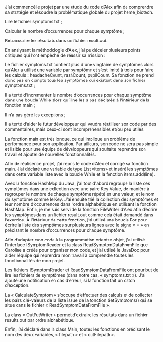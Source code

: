 J’ai commencé le projet par une étude du code d’Alex afin de comprendre sa stratégie et résoudre la problématique globale du projet heme_biotech.

Lire le fichier symptoms.txt ;

Calculer le nombre d’occurrences pour chaque symptôme ;

Retranscrire les résultats dans un fichier result.out.

En analysant la méthodologie d’Alex, j’ai pu déceler plusieurs points critiques qui l’ont empêché de réussir sa mission :

Le fichier symptoms.txt contient plus d'une vingtaine de symptômes alors qu’Alex a utilisé une variable par symptôme et s’est limité à trois pour faire les calculs : headacheCount, rashCount, pupilCount. Sa fonction ne prend donc pas en compte tous les symptômes qui existent dans son fichier symptoms.txt ;

Il a tenté d’incrémenter le nombre d’occurrences pour chaque symptôme dans une boucle While alors qu’il ne les a pas déclarés à l’intérieur de la fonction main ;

Il n’a pas géré les exceptions ;

Il a tenté d’aider le futur développeur qui voudra réutiliser son code par des commentaires, mais ceux-ci sont incompréhensibles et/ou peu utiles ;

La fonction main est très longue, ce qui implique un problème de performance pour son application. Par ailleurs, son code ne sera pas simple et lisible pour une équipe de développeurs qui souhaite reprendre son travail et ajouter de nouvelles fonctionnalités.

Afin de réaliser ce projet, j’ai repris le code d’Alex et corrigé sa fonction main. J’ai déclaré une variable de type List «items» et inséré les symptômes dans cette variable liste avec la boucle While et la fonction items.add(line).

Avec la fonction HashMap du Java, j’ai tout d'abord regroupé la liste des symptômes dans une collection avec une paire Key-Value, de manière à regrouper le nombre de chaque symptôme répété en une valeur, et le nom du symptôme comme le Key. J’ai ensuite trié la collection des symptômes et leur nombre d’occurrences dans l’ordre alphabétique en utilisant la fonction HashMap. Enfin, je me suis servi de la fonction FileWriter d’Alex afin d’écrire les symptômes dans un fichier result.out comme cela était demandé dans l’exercice. À l’intérieur de cette fonction, j’ai utilisé une boucle For pour écrire la liste des symptômes sur plusieurs lignes avec le signe « = » en précisant le nombre d’occurrences pour chaque symptôme.

Afin d’adapter mon code à la programmation orientée objet, j'ai utilisé l’interface ISymptomReader et la class ReadSymptomDataFromFile que Caroline a créée pour organiser mon code, et j’ai utilisé le JavaDoc pour aider l’équipe qui reprendra mon travail à comprendre toutes les fonctionnalités de mon projet.

Les fichiers ISymptomReader et ReadSymptomDataFromFile ont pour but de lire les fichiers de symptômes (dans notre cas, « symptoms.txt »). J’ai ajouté une notification en cas d’erreur, si la fonction fait un catch d’exception.

La « CalculateSymptom » s’occupe d’effectuer des calculs et de collecter les pairs clé-valeurs de la liste issue de la fonction GetSymptoms() qui se situe dans le fichier « ReadSymptomDataFromFile ».

La class « OutPutWriter » permet d’extraire les résultats dans un fichier results.out par ordre alphabétique.

Enfin, j’ai déclaré dans la class Main, toutes les fonctions en précisant le nom des deux variables, « filepath » et « outFilepath ».
